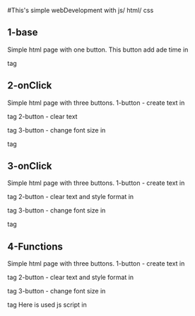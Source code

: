 #This's simple webDevelopment with js/ html/ css
## 1-base
Simple html page with one button.
This button add ade time in <p> tag
## 2-onClick
Simple html page with three buttons.
1-button - create text in <p> tag
2-button - clear text <p> tag
3-button - change font size in <p> tag
## 3-onClick
Simple html page with three buttons.
1-button - create text in <p> tag
2-button - clear text and style format in <p> tag
3-button - change font size in <p> tag
## 4-Functions
Simple html page with three buttons.
1-button - create text in <p> tag
2-button - clear text and style format in <p> tag
3-button - change font size in <p> tag
Here is used js script in <script> tag inner <header>
## 5-externalJS
Simple html page with three buttons.
1-button - create text in "<p>" tag
2-button - clear text and style format in <p> tag
3-button - change font size in <p> tag
Here is used js script in <script> from external functions.js file
## 6-simpleCalculation
Simple html page with one button.
1-button - set in <p> tag calculated value from function created in externa js file - functions.js 
